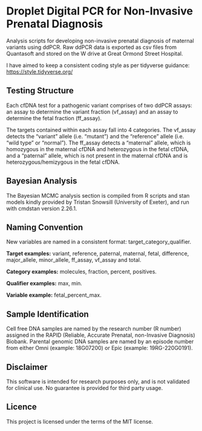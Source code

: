 # Droplet Digital PCR for Non-Invasive Prenatal Diagnosis
Analysis scripts for developing non-invasive prenatal diagnosis of maternal variants using ddPCR. Raw ddPCR data is exported as csv files from Quantasoft and stored on the W drive at Great Ormond Street Hospital.

I have aimed to keep a consistent coding style as per tidyverse guidance:
https://style.tidyverse.org/

## Testing Structure

Each cfDNA test for a pathogenic variant comprises of two ddPCR assays: an assay to determine the variant fraction (vf_assay) and an assay to determine the fetal fraction (ff_assay).

The targets contained within each assay fall into 4 categories. The vf_assay detects the “variant” allele (i.e. “mutant”) and the “reference” allele (i.e. “wild type” or “normal”). The ff_assay detects a “maternal” allele, which is homozygous in the maternal cfDNA and heterozygous in the fetal cfDNA, and a “paternal” allele, which is not present in the maternal cfDNA and is heterozygous/hemizygous in the fetal cfDNA. 

## Bayesian Analysis
The Bayesian MCMC analysis section is compiled from R scripts and stan models kindly provided by Tristan Snowsill (University of Exeter), and run with cmdstan version 2.26.1.

## Naming Convention

New variables are named in a consistent format: target_category_qualifier.  

**Target examples:** variant, reference, paternal, maternal, fetal, difference, major_allele, minor_allele, ff_assay, vf_assay and total.  

**Category examples:** molecules, fraction, percent, positives.  

**Qualifier examples:** max, min.  

**Variable example:** fetal_percent_max.

## Sample Identification

Cell free DNA samples are named by the research number (R number) assigned in the RAPID (Reliable, Accurate Prenatal, non-Invasive Diagnosis)
Biobank. Parental genomic DNA samples are named by an episode number from either Omni (example: 18G07200) or Epic (example: 19RG-220G0191).

## Disclaimer
This software is intended for research purposes only, and is not validated for clinical use. No guarantee is provided for third party usage.

## Licence
This project is licensed under the terms of the MIT license.
